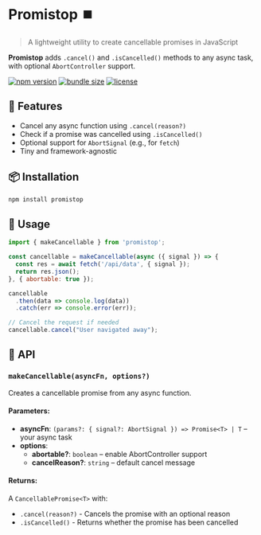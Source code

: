 # Promistop ⏹️

> A lightweight utility to create cancellable promises in JavaScript

**Promistop** adds `.cancel()` and `.isCancelled()` methods to any async task, with optional `AbortController` support.

[![npm version](https://img.shields.io/npm/v/promistop)](https://www.npmjs.com/package/promistop)
[![bundle size](https://img.shields.io/bundlephobia/minzip/promistop)](https://bundlephobia.com/package/promistop)
[![license](https://img.shields.io/npm/l/promistop)](LICENSE)

## 🔧 Features

- Cancel any async function using `.cancel(reason?)`
- Check if a promise was cancelled using `.isCancelled()`
- Optional support for `AbortSignal` (e.g., for `fetch`)
- Tiny and framework-agnostic

## 📦 Installation

```bash
npm install promistop
```

## 🚀 Usage

```javascript
import { makeCancellable } from 'promistop';

const cancellable = makeCancellable(async ({ signal }) => {
  const res = await fetch('/api/data', { signal });
  return res.json();
}, { abortable: true });

cancellable
  .then(data => console.log(data))
  .catch(err => console.error(err));

// Cancel the request if needed
cancellable.cancel("User navigated away");
```

## 🧩 API

### `makeCancellable(asyncFn, options?)`

Creates a cancellable promise from any async function.

#### Parameters:
- **asyncFn**: `(params?: { signal?: AbortSignal }) => Promise<T> | T` – your async task
- **options**:
  - **abortable?**: `boolean` – enable AbortController support
  - **cancelReason?**: `string` – default cancel message

#### Returns:
A `CancellablePromise<T>` with:
- `.cancel(reason?)` - Cancels the promise with an optional reason
- `.isCancelled()` - Returns whether the promise has been cancelled

